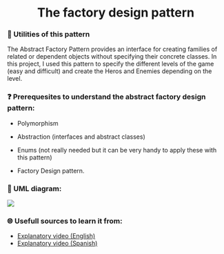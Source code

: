 <h1 align="center">
  The factory design pattern
</h1>

### 🙌 Utilities of this pattern

The Abstract Factory Pattern provides an interface for creating families of related or dependent objects without specifying their concrete classes.
In this project, I used this pattern to specify the different levels of the game (easy and difficult) and create the Heros and Enemies depending on the level.

### ❓ Prerequesites to understand the abstract factory design pattern:

- Polymorphism

- Abstraction (interfaces and abstract classes)

- Enums (not really needed but it can be very handy to apply these with this pattern)

- Factory Design pattern.


### 📝 UML diagram:
    
![](https://en.wikipedia.org/wiki/Abstract_factory_pattern#/media/File:Abstract_factory_UML.svg)

### 🌐 Usefull sources to learn it from:

* [Explanatory video (English)](https://www.youtube.com/watch?v=v-GiuMmsXj4&t=297s) 
* [Explanatory video (Spanish)](https://www.youtube.com/watch?v=CVlpjFJN17U&t=332s) 

